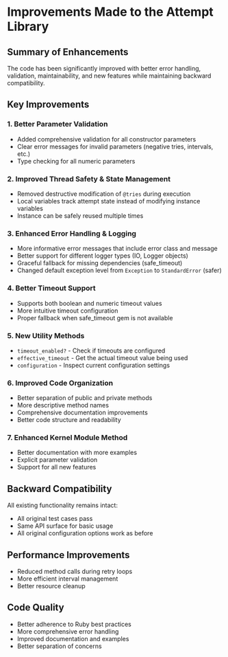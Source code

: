 # Improvements Made to the Attempt Library

## Summary of Enhancements

The code has been significantly improved with better error handling, validation, maintainability, and new features while maintaining backward compatibility.

## Key Improvements

### 1. **Better Parameter Validation**
- Added comprehensive validation for all constructor parameters
- Clear error messages for invalid parameters (negative tries, intervals, etc.)
- Type checking for all numeric parameters

### 2. **Improved Thread Safety & State Management**
- Removed destructive modification of `@tries` during execution
- Local variables track attempt state instead of modifying instance variables
- Instance can be safely reused multiple times

### 3. **Enhanced Error Handling & Logging**
- More informative error messages that include error class and message
- Better support for different logger types (IO, Logger objects)
- Graceful fallback for missing dependencies (safe_timeout)
- Changed default exception level from `Exception` to `StandardError` (safer)

### 4. **Better Timeout Support**
- Supports both boolean and numeric timeout values
- More intuitive timeout configuration
- Proper fallback when safe_timeout gem is not available

### 5. **New Utility Methods**
- `timeout_enabled?` - Check if timeouts are configured
- `effective_timeout` - Get the actual timeout value being used
- `configuration` - Inspect current configuration settings

### 6. **Improved Code Organization**
- Better separation of public and private methods
- More descriptive method names
- Comprehensive documentation improvements
- Better code structure and readability

### 7. **Enhanced Kernel Module Method**
- Better documentation with more examples
- Explicit parameter validation
- Support for all new features

## Backward Compatibility

All existing functionality remains intact:
- All original test cases pass
- Same API surface for basic usage
- All original configuration options work as before

## Performance Improvements

- Reduced method calls during retry loops
- More efficient interval management
- Better resource cleanup

## Code Quality

- Better adherence to Ruby best practices
- More comprehensive error handling
- Improved documentation and examples
- Better separation of concerns
